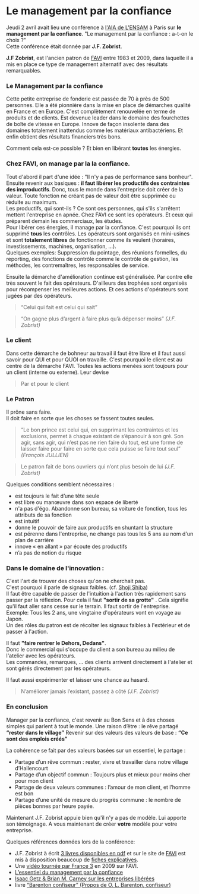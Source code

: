 # Le management par la confiance

Jeudi 2 avril avait lieu une conférence à [l'AIA de L'ENSAM](http://www.aiaensam.com) à Paris sur **le management par la confiance**.
"Le management par la confiance : a-t-on le choix ?"   
Cette conférence était donnée par **J.F. Zobrist**.  

**J.F Zobrist**, est l'ancien patron de [FAVI](http://favi.com) entre 1983 et 2009, dans laquelle il a mis en place ce type de management alternatif avec des résultats remarquables.  

### Le Management par la confiance  

Cette petite entreprise de fonderie est passée de 70 à près de 500 personnes. Elle a été pionnière dans la mise en place de démarches qualité en France et en Europe. C'est complètement renouvelée en terme de produits et de clients. Est devenue leader dans le domaine des fourchettes de boîte de vitesse en Europe. Innove de façon insolente dans des domaines totalement inattendus comme les matériaux antibactériens. Et enfin obtient des résultats financiers très bons.  
  
Comment cela est-ce possible ? Et bien en libérant **toutes** les énergies.   
  
### Chez FAVI, on manage par la la confiance.   
Tout d'abord il part d'une idée : "Il n'y a pas de performance sans bonheur".  
Ensuite revenir aux basiques : **il faut libérer les productifs des contraintes des improductifs**. Donc, tous le monde dans l’entreprise doit créer de la valeur. Toute fonction ne créant pas de valeur doit être supprimée ou réduite au maximum.  
Les productifs, qui sont-ils ? Ce sont ces personnes, qui s'ils s'arrêtent mettent l'entreprise en apnée. Chez FAVI ce sont les opérateurs. Et ceux qui préparent demain les commerciaux, les études.  
Pour libérer ces énergies, il manage par la confiance. C'est pourquoi ils ont supprimé **tous** les contrôles. Les opérateurs sont organisés en mini-usines et sont **totalement libres** de fonctionner comme ils veulent (horaires, investissements, machines, organisation, ...).  
Quelques exemples: Suppression du pointage, des réunions formelles, du reporting, des fonctions de contrôle comme le contrôle de gestion, les méthodes, les contremaîtres, les responsables de service.   
   
Ensuite la démarche d'amélioration continue est généralisée. Par contre elle très souvent le fait des opérateurs. D'ailleurs des trophées sont organisés pour récompenser les meilleures actions. Et ces actions d'opérateurs sont jugées par des opérateurs.   
> “Celui qui fait est celui qui sait”  

> “On gagne plus d’argent à faire plus qu’à dépenser moins”      *(J.F. Zobrist)*

### Le client  
Dans cette démarche de bohneur au travail il faut être libre et il faut aussi savoir pour QUI et pour QUOI on travaille. C'est pourquoi le client est au centre de la démarche FAVI.
Toutes les actions menées sont toujours pour un client (interne ou externe).
Leur devise   
> Par et pour le client  

### Le Patron  
Il prône sans faire.  
Il doit faire en sorte que les choses se fassent toutes seules.    
  > “Le bon prince est celui qui, en supprimant les contraintes et les exclusions, permet à chaque existant de s’épanouir à son gré. Son agir, sans agir, qui n’est pas ne rien faire du tout, est une forme de laisser faire pour faire en sorte que cela puisse se faire tout seul”
  *(François JULLIEN)*

> Le patron fait de bons ouvriers qui n’ont plus besoin de lui    *(J.F. Zobrist)*

Quelques conditions semblent nécessaires :   
  - est toujours le fait d’une tête seule
  - est libre ou manœuvre dans son espace de liberté
  - n'a pas d'égo. Abandonne son bureau, sa voiture de fonction, tous les attributs de sa fonction
  - est intuitif
  - donne le pouvoir de faire aux productifs en shuntant la structure
  - est pérenne dans l'entreprise, ne change pas tous les 5 ans au nom d'un plan de carrière
  - innove « en allant » par écoute des productifs
  - n’a pas de notion du risque

### Dans le domaine de l'innovation :  
C'est l'art de trouver des choses qu'on ne cherchait pas.   
C'est pourquoi il parle de signaux faibles. (cf. [Shoji Shiba](http://fr.wikipedia.org/wiki/Shoji_Shiba))  
Il faut être capable de passer de l'intuition à l'action très rapidement sans passer par la réflexion. 
Pour cela il faut __"sortir de sa grotte"__ . Cela signifie qu'il faut aller sans cesse sur le terrain. Il faut sortir de l'entreprise.  
Exemple: Tous les 2 ans, une vingtaine d'opérateurs vont en voyage au Japon.  
Un des rôles du patron est de récolter les signaux faibles à l'extérieur et de passer à l'action.

Il faut __"faire rentrer le Dehors, Dedans"__.  
Donc le commercial qui s'occupe du client a son bureau au milieu de l'atelier avec les opérateurs.  
Les commandes, remarques, ... des clients arrivent directement à l'atelier et sont gérés directement par les opérateurs.

Il faut aussi expérimenter et laisser une chance au hasard.

> N’améliorer jamais l’existant, passez à côté  *(J.F. Zobrist)*

### En conclusion  
Manager par la confiance, c'est revenir au Bon Sens et à des choses simples qui parlent à tout le monde.
Une raison d’être : le rêve partagé 
  __“rester dans le village”__
Revenir sur des valeurs des valeurs de base :
  __“Ce sont des emplois créés”__

La cohérence se fait par des valeurs basées sur un essentiel, le partage :
 - Partage d’un rêve commun : rester, vivre et travailler dans notre village d’Hallencourt
 - Partage d’un objectif commun : Toujours plus et mieux pour moins cher pour mon client
 - Partage de deux valeurs communes : l’amour de mon client, et l’homme est bon
 - Partage d’une unité de mesure du progrès commune : le nombre de pièces bonnes par heure payée.

Maintenant J.F. Zobrist appuie bien qu'il n'y a pas de modèle. Lui apporte son témoignage. A vous maintenant de créer **votre** modèle pour votre entreprise.



Quelques références données lors de la conférence: 
 - J.F. Zobrist à écrit [3 livres disponibles en pdf](http://favi.com/managf.php) et sur le site de [FAVI](http://favi.com) est mis à disposition beaucoup de [fiches explicatives](http://favi.com/manago.php).
 - Une [vidéo tournée par France 3](https://www.youtube.com/watch?v=pBTdhwXpKOA) en 2009 sur FAVI.
 - [L’essentiel du management par la confiance](http://www.favi.com/download.php?fich=management/systeme/management_par_la_confiance_r.pdf)
 - [Isaac Getz & Brian M. Carney sur les entreprises libérées](http://liberteetcie.com/2013/02/edition-poche-de-liberte-cie/)
 - livre [“Barenton confiseur” (Propos de O. L. Barenton, confiseur)](http://www.babelio.com/livres/Detoeuf-Propos-de-OL-Barenton-confiseur/144043)

